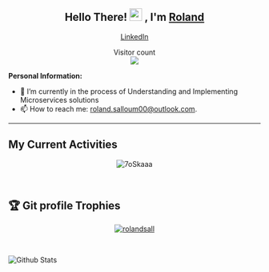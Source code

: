 <h2 align="center">Hello There! <img src="https://media.giphy.com/media/hvRJCLFzcasrR4ia7z/giphy.gif" width="25px"> , I'm <a href="https://shwetang550.github.io/profile/">Roland</a></h2>
<p align="center">
  <a href="https://www.linkedin.com/in/roland-salloum-09687b188/">LinkedIn</a> 
</p>

<p align="center"> 
  Visitor count<br>
  <img src="https://profile-counter.glitch.me/RolandSall/count.svg" />
</p>

**Personal Information:**

- 🌱  I’m currently in the process of Understanding and Implementing Microservices solutions
- 📫  How to reach me: roland.salloum00@outlook.com.

***

## My Current Activities
<p align="center"><img src="https://github-readme-streak-stats.herokuapp.com/?user=rolandsall" alt="7oSkaaa" /></p>

<br>

## :trophy: Git profile Trophies

<p align="center"> <a href="https://github.com/ryo-ma/github-profile-trophy"><img src="https://github-profile-trophy.vercel.app/?username=rolandsall&" alt="rolandsall" /></a> </p>


<br>

![Github Stats](https://github-readme-stats.vercel.app/api?username=rolandsall&count_private=true&show_icons=true&include_all_commits=true)

<br>



